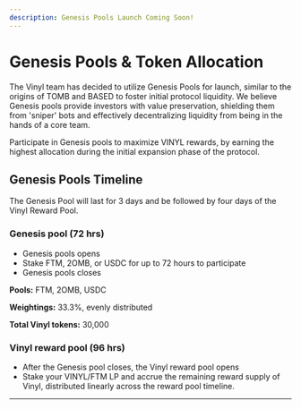 ```yaml
---
description: Genesis Pools Launch Coming Soon!
---
```


# Genesis Pools & Token Allocation

The Vinyl team has decided to utilize Genesis Pools for launch, similar to the origins of TOMB and BASED to foster initial protocol liquidity. We believe Genesis pools provide investors with value preservation, shielding them from 'sniper' bots and effectively decentralizing liquidity from being in the hands of a core team.&#x20;

Participate in Genesis pools to maximize VINYL rewards, by earning the highest allocation during the initial expansion phase of the protocol.

## Genesis Pools Timeline

The Genesis Pool will last for 3 days and be followed by four days of the Vinyl Reward Pool.&#x20;

### **Genesis pool (72 hrs)**

* Genesis pools opens
* Stake FTM, 2OMB, or USDC for up to 72 hours to participate
* Genesis pools closes

**Pools:** FTM, 2OMB, USDC

**Weightings:** 33.3%, evenly distributed

**Total Vinyl tokens:**  30,000

### **Vinyl reward pool (96 hrs)**

* After the Genesis pool closes, the Vinyl reward pool opens
* Stake your VINYL/FTM LP and accrue the remaining reward supply of Vinyl, distributed linearly across the reward pool timeline.&#x20;

****


